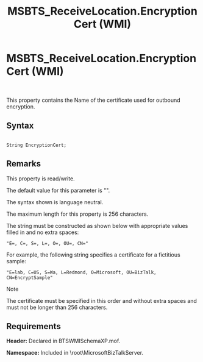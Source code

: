 ﻿---
title: MSBTS_ReceiveLocation.EncryptionCert (WMI)
TOCTitle: MSBTS_ReceiveLocation.EncryptionCert (WMI)
ms:assetid: 6484cfd0-20c5-4650-bb42-61f4c797bafc
ms:mtpsurl: https://msdn.microsoft.com/en-us/library/Aa560512(v=BTS.80)
ms:contentKeyID: 51528544
ms.date: 08/30/2017
mtps_version: v=BTS.80
---

# MSBTS\_ReceiveLocation.EncryptionCert (WMI)

 

This property contains the Name of the certificate used for outbound encryption.

## Syntax

``` 
  
String EncryptionCert;  
```

## Remarks

This property is read/write.

The default value for this parameter is "".

The syntax shown is language neutral.

The maximum length for this property is 256 characters.

The string must be constructed as shown below with appropriate values filled in and no extra spaces:

``` 
"E=, C=, S=, L=, O=, OU=, CN="  
```

For example, the following string specifies a certificate for a fictitious sample:

``` 
"E=lab, C=US, S=Wa, L=Redmond, O=Microsoft, OU=BizTalk, CN=EncryptSample"  
```


> [!NOTE]
> <P>The certificate must be specified in this order and without extra spaces and must not be longer than 256 characters.</P>



## Requirements

**Header:** Declared in BTSWMISchemaXP.mof.

**Namespace:** Included in \\root\\MicrosoftBizTalkServer.

